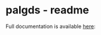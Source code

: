 # palgds - readme

Full documentation is available [here](https://palgds.readthedocs.io/en/latest/): 